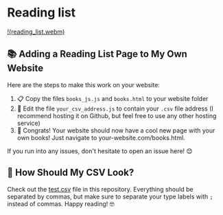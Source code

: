 # Reading list

[!(reading_list.webm)](reading_list.webm)

## 📚 Adding a Reading List Page to My Own Website

Here are the steps to make this work on your website:

1. 📋 Copy the files `books_js.js` and `books.html` to your website folder
2. 📝 Edit the file `your_csv_address.js` to contain your `.csv` file address
   (I recommend hosting it on Github, but feel free to use any other hosting service)
3. 🎉 Congrats! Your website should now have a cool new page with your own books! Just navigate to your-website.com/books.html.

If you run into any issues, don't hesitate to open an issue here! 😊

## 📖 How Should My CSV Look?

Check out the [test.csv](test.csv) file in this repository. Everything should be separated by commas, but make sure to separate your type labels with `;` instead of commas. Happy reading! 🤓